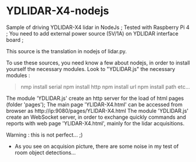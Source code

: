 # YDLIDAR-X4-nodejs
Sample of driving YDLIDAR-X4 lidar in NodeJs ;
Tested with Raspberry Pi 4 ;
You need to add external power source (5V/1A) on YDLIDAR interface board ;

This source is the translation in nodejs of lidar.py.

To use these sources, you need know a few about nodejs, in order to install yourself the necessary modules.
Look to "YDLIDAR.js" the necessary modules :
> nmp install serial
> npm install http
> npm install url
> npm install path
etc...

The module 'YDLIDAR.js' create an http server for the load of html pages (folder 'pages'); The main page 'YLIDAR-X4.html' can be accessed from browser as http://ip:9080/pages/YLIDAR-X4.html
The module 'YDLIDAR.js' create an WebSocket server, in order to exchange quickly commands and reports with web page 'YLIDAR-X4.html', mainly for the lidar acquisitions.

Warning :
this is not perfect... ;)
- As you see on acquision picture, there are some noise in my test of room object detections...
